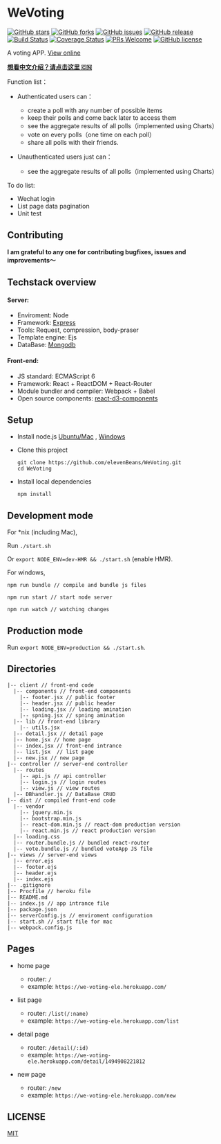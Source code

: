 
# WeVoting

[![GitHub stars](https://img.shields.io/github/stars/elevenBeans/WeVoting.svg)](https://github.com/elevenBeans/WeVoting/stargazers)
[![GitHub forks](https://img.shields.io/github/forks/elevenBeans/WeVoting.svg)](https://github.com/elevenBeans/WeVoting/network)
[![GitHub issues](https://img.shields.io/github/issues/elevenBeans/WeVoting.svg)](https://github.com/elevenBeans/WeVoting/issues)
[![GitHub release](https://img.shields.io/github/release/elevenBeans/WeVoting.svg)](https://github.com/Gaohaoyang/gaohaoyang.github.io/releases)
[![Build Status](https://travis-ci.org/elevenBeans/WeVoting.svg?branch=master)](https://travis-ci.org/elevenBeans/weVoting)
[![Coverage Status](https://coveralls.io/repos/github/elevenBeans/WeVoting/badge.svg)](https://coveralls.io/github/elevenBeans/WeVoting)
[![PRs Welcome](https://img.shields.io/badge/PRs-welcome-brightgreen.svg)](CONTRIBUTING.md#pull-requests)
[![GitHub license](https://img.shields.io/github/license/mashape/apistatus.svg)](https://mit-license.org)


A voting APP. [View online](https://we-voting-ele.herokuapp.com/)

**[想看中文介绍？请点击这里 🇨🇳](http://elevenbeans.github.io/2017/05/16/%E6%92%B8%E4%BA%86%E4%B8%80%E4%B8%AA%E6%8A%95%E7%A5%A8App/)**

Function list：

+ Authenticated users can：
  + create a poll with any number of possible items
  + keep their polls and come back later to access them
  + see the aggregate results of all polls（implemented using Charts）
  + vote on every polls（one time on each poll）
  + share all polls with their friends.

+ Unauthenticated users just can：
  + see the aggregate results of all polls（implemented using Charts）

To do list: 

+ Wechat login
+ List page data pagination
+ Unit test

## Contributing

**I am grateful to any one for contributing bugfixes, issues and improvements～**

## Techstack overview

#### Server:

+ Enviroment: Node
+ Framework: [Express](http://expressjs.com/)
+ Tools: Request, compression, body-praser
+ Template engine: Ejs
+ DataBase: [Mongodb](https://www.mongodb.com/)

#### Front-end:

+ JS standard: ECMAScript 6
+ Framework: React + ReactDOM + React-Router
+ Module bundler and compiler: Webpack + Babel
+ Open source components: [react-d3-components](https://github.com/codesuki/react-d3-components)

## Setup

+ Install node.js [Ubuntu/Mac](https://github.com/creationix/nvm) , [Windows](https://nodejs.org/en/download/)

+ Clone this project
	```
	git clone https://github.com/elevenBeans/WeVoting.git
	cd WeVoting
	```
+ Install local dependencies
	```
	npm install
	```

## Development mode

For *nix (including Mac),

Run `./start.sh`

Or `export NODE_ENV=dev-HMR && ./start.sh` (enable HMR).

For windows,

	npm run bundle // compile and bundle js files
	 
	npm run start // start node server
	
	npm run watch // watching changes

## Production mode

Run `export NODE_ENV=production && ./start.sh`.

## Directories

```
|-- client // front-end code
  |-- components // front-end components
    |-- footer.jsx // public footer
    |-- header.jsx // public header
    |-- loading.jsx // loading amination
    |-- spning.jsx // spning amination
  |-- lib // front-end library
    |-- utils.jsx
  |-- detail.jsx // detail page
  |-- home.jsx // home page
  |-- index.jsx // front-end intrance
  |-- list.jsx  // list page
  |-- new.jsx // new page
|-- controller // server-end controller
  |-- routes
    |-- api.js // api controller
    |-- login.js // login routes
    |-- view.js // view routes
  |-- DBhandler.js // DataBase CRUD
|-- dist // compiled front-end code
  |-- vendor
    |-- jquery.min.js 
    |-- bootstrap.min.js
    |-- react-dom.min.js // react-dom production version
    |-- react.min.js // react production version
  |-- loading.css
  |-- router.bundle.js // bundled react-router
  |-- vote.bundle.js // bundled voteApp JS file
|-- views // server-end views
  |-- error.ejs
  |-- footer.ejs
  |-- header.ejs
  |-- index.ejs
|-- .gitignore
|-- Procfile // heroku file
|-- README.md
|-- index.js // app intrance file
|-- package.json
|-- serverConfig.js // enviroment configuration
|-- start.sh // start file for mac
|-- webpack.config.js
```
## Pages

+ home page
   + router: `/`
   + example: `https://we-voting-ele.herokuapp.com/`
+ list page
   + router: `/list(/:name)`
   + example: `https://we-voting-ele.herokuapp.com/list`

+ detail page
   + router: `/detail(/:id)`
   + example: `https://we-voting-ele.herokuapp.com/detail/1494908221812`

+ new page
   + router: `/new`
   + example: `https://we-voting-ele.herokuapp.com/new`

## LICENSE

[MIT](https://mit-license.org/)
